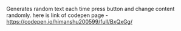 Generates random text each time press button and change content randomly.
here is link of codepen page - https://codepen.io/himanshu200599/full/BxQxGg/

